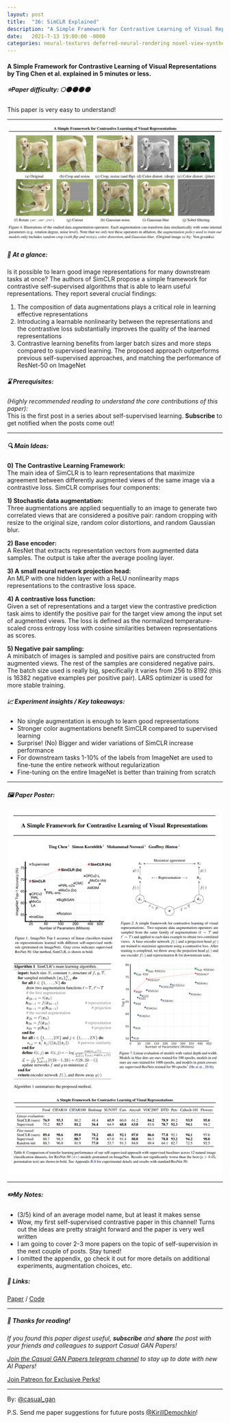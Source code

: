 ```yaml
---
layout: post
title:  "36: SimCLR Explained"
description: "A Simple Framework for Contrastive Learning of Visual Representations by Ting Chen et al. explained in 5 minutes or less"
date:   2021-7-13 19:00:00 -0000
categories: neural-textures deferred-neural-rendering novel-view-synthesis facial-reenactment
---
```

  
#### A Simple Framework for Contrastive Learning of Visual Representations by Ting Chen et al. explained in 5 minutes or less. 

##### ⭐️Paper difficulty: 🌕🌑🌑🌑🌑 
This paper is very easy to understand!

***

![SimCLR: sefl-supervised contrastive learning samples](/assets/images/simclr_teaser.jpg "SimCLR Paper teaser")

##### 🎯 At a glance:

Is it possible to learn good image representations for many downstream tasks at once? The authors of SimCLR propose a simple framework for contrastive self-supervised algorithms that is able to learn useful representations. They report several crucial findings:
1) The composition of data augmentations plays a critical role in learning effective representations
2) Introducing a learnable nonlinearity  between the representations and the contrastive loss substantially improves the quality of the learned representations
3) Contrastive learning benefits from larger batch sizes and more steps compared to supervised learning. The proposed approach outperforms previous self-supervised approaches, and matching the performance of ResNet-50 on ImageNet

##### ⌛️ Prerequisites:

*(Highly recommended reading to understand the core contributions of this paper):*  
This is the first post in a series about self-supervised learning. **Subscribe** to get notified when the posts come out!

***

##### 🔍 Main Ideas:
**0) The Contrastive Learning Framework:**  
The main idea of SimCLR is to learn representations that maximize agreement between differently augmented views of the same image via a contrastive loss. SimCLR comprises four components:

**1) Stochastic data augmentation:**  
Three augmentations are applied sequentially to an image to generate two correlated views that are considered a positive pair: random cropping with resize to the original size, random color distortions, and random Gaussian blur.

**2) Base encoder:**  
A ResNet that extracts representation vectors from augmented data samples. The output is take after the average pooling layer.

**3) A small neural network projection head:**  
An MLP with one hidden layer with a ReLU nonlinearity maps representations to the contrastive loss space.

**4) A contrastive loss function:**  
Given a set of representations and a target view the contrastive prediction task aims to identify the positive pair for the target view among the input set of augmented views. The loss is defined as the normalized temperature-scaled cross entropy loss with cosine similarities between representations as scores.

**5) Negative pair sampling:**  
A minibatch of images is sampled and positive pairs are constructed from augmented views. The rest of the samples are considered negative pairs. The batch size used is really big, specifically it varies from 256 to 8192 (this is 16382 negative examples per positive pair). LARS optimizer is used for more stable training.

##### 📈 Experiment insights / Key takeaways:
- No single augmentation is enough to learn good representations
- Stronger color augmentations benefit SimCLR compared to supervised learning
- Surprise! (No) Bigger and wider variations of SimCLR increase performance
- For downstream tasks 1-10% of the labels from ImageNet are used to fine-tune the entire network without regularization
- Fine-tuning on the entire ImageNet is better than training from scratch

***

##### 🖼️ Paper Poster:

![SimCLR - self-supervised contrastive learning explained](/assets/images/SimCLR.png "SimCLR Paper Poster")

***

##### ✏️My Notes:
- (3/5) kind of an average model name, but at least it makes sense
- Wow, my first self-supervised contrastive paper in this channel! Turns out the ideas are pretty straight forward and the paper is very well written
- I am going to cover 2-3 more papers on the topic of self-supervision in the next couple of posts. Stay tuned!
- I omitted the appendix, go check it out for more details on additional experiments, augmentation choices, etc.

##### 🔗 Links:
[Paper](https://arxiv.org/pdf/2002.05709.pdf) / [Code](https://github.com/google-research/simclr)

***

##### 👋 Thanks for reading!
*If you found this paper digest useful, **subscribe** and **share** the post with your friends and colleagues to support Casual GAN Papers!*  

*[Join the Casual GAN Papers telegram channel](https://t.me/joinchat/KeutnzlvetRkZGZi) to stay up to date with new AI Papers!*

<a href="https://www.patreon.com/bePatron?u=53448948" data-patreon-widget-type="become-patron-button">Join Patreon for Exclusive Perks!</a><script async src="https://c6.patreon.com/becomePatronButton.bundle.js"></script>

***

By: [@casual_gan](https://t.me/joinchat/KeutnzlvetRkZGZi)

P.S. Send me paper suggestions for future posts
[@KirillDemochkin](mailto:kdemochkin@gmail.com)!

